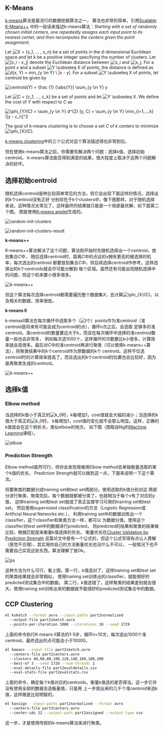 ## K-Means

[k-means](http://en.wikipedia.org/wiki/K-means_clustering)算法是最流行的数据挖掘算法之一，
算法也非常的简单，引用[Scalable K-Means++](http://theory.stanford.edu/~sergei/papers/vldb12-kmpar.pdf)
中的一段话来描述k-means算法：*Starting with a set of randomly chosen initial centers,
one repeatedly assigns each input point to its nearest center, and then recomputes the centers given the
point assignment.*

Let <span class='inline-formula'>![X = \{x_1, ... , x_n\}](http://heming-keh.github.io/assets/formula/2014/07/25/kmeans/1456c838119b250b0f0f79a7187019cb.png)</span> be a set of points in the d-dimensional Euclidean space and
let *k* be a positive integer specifying the number of clusters. Let 
<span class='inline-formula'>![\|x_i - x_j\|](http://heming-keh.github.io/assets/formula/2014/07/25/kmeans/189d65ea689ab8abd354c7c4883f9241.png)</span> denote the Euclidean distance between <span class='inline-formula'>![x_i](http://heming-keh.github.io/assets/formula/2014/07/25/kmeans/1ba8aaab47179b3d3e24b0ccea9f4e30.png)</span> and <span class='inline-formula'>![x_j](http://heming-keh.github.io/assets/formula/2014/07/25/kmeans/1f89889020cdc84d9e1c35237cb62f65.png)</span>.
For a point *x* and a subset <span class='inline-formula'>![Y \subseteq X](http://heming-keh.github.io/assets/formula/2014/07/25/kmeans/d15027b469fb5bca4fc0d2c8aefc8f71.png)</span> of points, the distance is
defined as <span class='inline-formula'>![d(x, Y) = min_{y \in Y} \ \|x - y\|](http://heming-keh.github.io/assets/formula/2014/07/25/kmeans/3872f327bea103b05558609a6c718189.png)</span>. For a subset <span class='inline-formula'>![Y \subseteq X](http://heming-keh.github.io/assets/formula/2014/07/25/kmeans/d15027b469fb5bca4fc0d2c8aefc8f71.png)</span>
of points, let centroid be given by

<div class='formula'><img src='http://heming-keh.github.io/assets/formula/2014/07/25/kmeans/0f04bffb8ff8ddf05bb24e453e9f7be2.png' alt=' centroid(Y) = \frac {1} {\abs{Y}} \sum_{y \in Y} y'></img></div>

Let <span class='inline-formula'>![C = \{c_1, ..., c_k\}](http://heming-keh.github.io/assets/formula/2014/07/25/kmeans/14b35c77879f55a3fac89e8ad7024b11.png)</span> be a set of points and let <span class='inline-formula'>![Y	\subseteq X](http://heming-keh.github.io/assets/formula/2014/07/25/kmeans/9a3b89cefa1f5cdef76ea75510732616.png)</span>.
We define the cost of *Y* with respect to *C* as

<div class='formula'><img src='http://heming-keh.github.io/assets/formula/2014/07/25/kmeans/2add97353a4f23e6063bce1667531500.png' alt='\phi_{Y}(C) = \sum_{y \in Y} d^{2} (y, C) = \sum_{y \in Y} \min_{i=1,...,k} \|y - c_i\|^2'></img></div>

The goal of k-means clustering is to choose a set *C* of *k* centers
to minimize <span class='inline-formula'>![\phi_{X}(C)](http://heming-keh.github.io/assets/formula/2014/07/25/kmeans/669f4d6d9f7f55799f3c871d192fccb7.png)</span>.

[k-means clustering](http://en.wikipedia.org/wiki/K-means_clustering)中的三个公式对这个算法描述得也非常到位。

但在使用k-means算法之前，你需要先解决两个问题：选择k值、选择初始centroid。 
k-means算法能否得到满意的结果，很大程度上取决于这两个问题解决的好坏。


## 选择初始centroid

随机选择centroid是种比较简单常见的方法，但它会出现下面这样的情况，选择出的k个centroid没有正好
分别存在于k个clusters中，像下图那样，对于随机选择来说，这种情况太常见了，这样最终的结果就只能是一个局部最优解，如下面第二个图。
图是使用[K-means applet](http://www.math.le.ac.uk/people/ag153/homepage/KmeansKmedoids/Kmeans_Kmedoids.html)生成的。

![random-init-clusters](http://heming-keh.github.io/assets/images/2014/07/25/kmeans/random-init-clusters.png)

![random-init-clusters-result](http://heming-keh.github.io/assets/images/2014/07/25/kmeans/random-init-clusters-result.png)


**k-means++**

K-means++算法解决了这个问题，算法刚开始时先随机选择出一个centroid，放到集合*C*中，
随后选择centroid时，距离*C*中的点远的*x*拥有更高的被选择的机率，每次选出的centroid
都要放到集合*C*中，供后续选择centroid作参考。这样选择出的k个centroids就会尽可能分散到
每个区域。虽然还有可能出现随机选择中的问题，但这个机率要小很多很多。

![k-means++](http://heming-keh.github.io/assets/images/2014/07/25/kmeans/k-means++.png)

但这个算法每次选择centroid都需要遍历整个数据集*X*，去计算<span class='inline-formula'>![\phi_{X}(C)](http://heming-keh.github.io/assets/formula/2014/07/25/kmeans/669f4d6d9f7f55799f3c871d192fccb7.png)</span>，以及相关的数据，效率很低。

**k-means II**

k-menasII算法在每次循环中选取多个（<span class='inline-formula'>![l](http://heming-keh.github.io/assets/formula/2014/07/25/kmeans/2db95e8e1a9267b7a1188556b2013b33.png)</span>个）points作为准centroid（准centroid是将来有可能会成为centroid的点），循环*n*次之后，会选取
足够多的准centroid。准centroid的数量要远大于*k*，而且在每次循环中选择的准centroid数量一般也会非常多，
例如每次选1000个，这样循环的次数要比*k*小很多，计算效率就会高很多。最后对*C*中的准centroid再进行聚类（可以使用k-means++算法），将聚类结果中的k个centroid作为原数据的k个
centroid。这样不仅选centroid时的计算效率提高了，而且选出的k个centroid的位置也会比较好，因为是再聚类生成的centroid。

![k-means++](http://heming-keh.github.io/assets/images/2014/07/25/kmeans/k-meansII.png)


## 选择k值

### Elbow method

当选择的k值小于真正的<span class='inline-formula'>![k_0](http://heming-keh.github.io/assets/formula/2014/07/25/kmeans/3a3a31c01221cd0fa25152cb1c38f56c.png)</span>时，k每增加1，cost值就会大幅的减小；当选择的k值大于真正的<span class='inline-formula'>![k_0](http://heming-keh.github.io/assets/formula/2014/07/25/kmeans/3a3a31c01221cd0fa25152cb1c38f56c.png)</span>时，
k每增加1，cost值的变化就不会那么明显。这样，正确的k值就会在这个转折点，类似elbow的地方。
如下图（图取自Ng的[Machine Learning](https://www.coursera.org/course/ml)课程）。

![elbow](http://heming-keh.github.io/assets/images/2014/07/25/kmeans/elbow.png)


### Prediction Strength

Elbow method虽然可行，但你会发现很难用Elbow method去单独衡量选取的某个k值的优劣，
Prediction Strength就可以做到这一点，下面来说明一下这个算法。

将要聚类的数据分成training set和test set两部分。使用选取的k值分别对这
两部分进行聚类，聚类完后，每个数据就都被分类了，也就相当于每个*x*有了对应的*y*值，
这样training set和test set就成了真正监督学习可用的training set和test set。
然后使用supervisied classification的方法（Logistic Regression或Artificial Neural Networks etc.），
利用training set中的数据训练出一个classifier，这个classifier和聚类方法一样，都可以
为数据分类。使用这个classifier对test set中的数据进行predicted，
将predicted的结果和聚类的结果做比较，根据匹配度来衡量k值选择的优劣。
衡量优劣在[Cluster Validation by Prediction Strength](https://www.stat.washington.edu/wxs/Stat592-w2011/Literature/tibshirani-walther-prediction-strength-2005.pdf)
这篇论文中是有一个公式的，但这个公式写得有点让人费解（感觉不合理），其实用你自己的方法衡量优劣也没什么不可以，
一般情况下也不需要自己实现这些东西，算法理解了就Ok。

![ps](http://heming-keh.github.io/assets/images/2014/07/25/kmeans/ps.png)

这种方法为什么可行，看上图。第一行，k值选对了，这样training set和test set的聚类结果就会非常相似，
使用training set训练出的classifier，就能很好的predicted测试集合中的数据。
第二行，k值选错了，这样聚类的结果差别就会很大，使用training set训练出来的数据就不能很好的predicted测试集合中的数据。

## CCP Clustering

```bash
ml ksketch --format avro --input-paths part2normalized
  --output-file part2sketch.avro
  --points-per-iteration 1000 --iterations 10 --seed 1729 
```

上面的命令执行K-means II算法的1-5步，循环n=10次，每次选出1000个准centroid，最终选出的点可能会小于10000。

```bash
ml kmeans --input-file part2sketch.avro
  --centers-file part2centers.avro
  --clusters 40,60,80,100,120,140,160,180,200
  --best-of 3 --seed 1729 --num-threads 1
  --eval-details-file part2evaldetails.csv
  --eval-stats-file part2evalstats.csv  
```

上面的命令，确定每个k值对应的centroids，衡量k值选的是否得当。这一步它并没有使用全部的数据去选衡量值，只是用
上一步挑出来的几千个准centroid来选k值，这样做是比较明智的。


```bash
ml kassign --input-paths part2normalized --format avro
  --centers-file part2centers.avro
  --center-ids 22 --output-path part2assigned --output-type csv 
```

这一步，才是使用传统的k-means算法来进行聚类。


